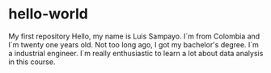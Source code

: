 # hello-world
My first repository
Hello, my name is Luis Sampayo. I´m from Colombia and I´m twenty one years old. Not too long ago, I got my bachelor's degree. I´m  a industrial engineer. I´m really enthusiastic to learn a lot about data analysis in this course.
